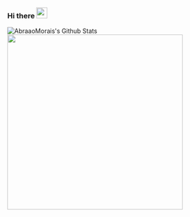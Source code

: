 ### Hi there <img src="https://github.com/souvikguria98/souvikguria98/blob/master/Hi.gif" width="25">

<img align="center" src="https://github-readme-stats.vercel.app/api?username=AbraaoMorais&include_all_commits=true&count_private=true&show_icons=true&line_height=20&title_color=7A7ADB&icon_color=2234AE&text_color=D3D3D3&bg_color=0,000000,130F40" alt="AbraaoMorais's Github Stats"><img src="https://wakatime.com/share/@ceed7482-a97f-44a7-86e9-1af3262cb255/59073fef-4998-4a5c-9af6-7f387c67a33e.svg" width="400">




<!--
**AbraaoMorais/AbraaoMorais** is a ✨ _special_ ✨ repository because its `README.md` (this file) appears on your GitHub profile.

Here are some ideas to get you started:

- 🔭 I’m currently working on ...
- 🌱 I’m currently learning ...
- 👯 I’m looking to collaborate on ...
- 🤔 I’m looking for help with ...
- 💬 Ask me about ...
- 📫 How to reach me: ...
- 😄 Pronouns: ...
- ⚡ Fun fact: ...
-->
